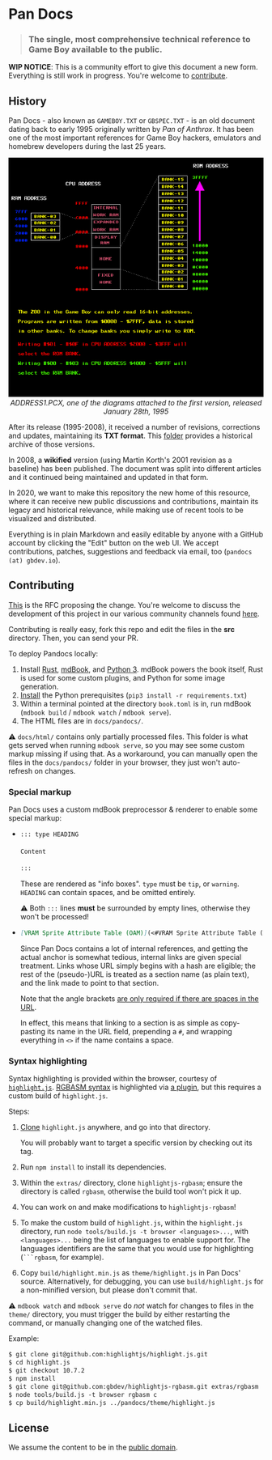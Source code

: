 # Pan Docs

> ### The single, most comprehensive technical reference to Game Boy available to the public.


**WIP NOTICE**: This is a community effort to give this document a new form. Everything is still work in progress. You're welcome to [contribute](#contributing).

## History

Pan Docs - also known as `GAMEBOY.TXT` or `GBSPEC.TXT` - is an old document dating back to early 1995 originally written by *Pan of Anthrox*. It has been one of the most important references for Game Boy hackers, emulators and homebrew developers during the last 25 years.

<p align="center">
<img src="historical/1995-Jan-28-ATX-GBI/ADDRESS1.png">
<br>
  <i>ADDRESS1.PCX, one of the diagrams attached to the first version, released January 28th, 1995</i>
</p>

After its release (1995-2008), it received a number of revisions, corrections and updates, maintaining its **TXT format**. This [folder](historical/) provides a historical archive of those versions.

In 2008, a **wikified** version (using Martin Korth's 2001 revision as a baseline) has been published. The document was split into different articles and it continued being maintained and updated in that form.

In 2020, we want to make this repository the new home of this resource, where it can receive new public discussions and contributions, maintain its legacy and historical relevance, while making use of recent tools to be visualized and distributed.

Everything is in plain Markdown and easily editable by anyone with a GitHub account by clicking the "Edit" button on the web UI. We accept contributions, patches, suggestions and feedback via email, too (`pandocs (at) gbdev.io`).

## Contributing 

[This](https://github.com/gbdev/awesome-gbdev/issues/153) is the RFC proposing the change. You're welcome to discuss the development of this project in our various community channels found [here](https://gbdev.io/chat.html).

Contributing is really easy, fork this repo and edit the files in the **src** directory. Then, you can send your PR.

To deploy Pandocs locally:

1. Install [Rust](https://www.rust-lang.org/tools/install), [mdBook](https://github.com/rust-lang/mdBook#readme), and [Python 3](https://www.python.org/downloads).
  mdBook powers the book itself, Rust is used for some custom plugins, and Python for some image generation.
2. [Install](https://packaging.python.org/tutorials/installing-packages/#requirements-files) the Python prerequisites (`pip3 install -r requirements.txt`)
3. Within a terminal pointed at the directory `book.toml` is in, run mdBook (`mdbook build` / `mdbook watch` / `mdbook serve`).
4. The HTML files are in `docs/pandocs/`.

  ⚠️ `docs/html/` contains only partially processed files.
  This folder is what gets served when running `mdbook serve`, so you may see some custom markup missing if using that.
  As a workaround, you can manually open the files in the `docs/pandocs/` folder in your browser, they just won't auto-refresh on changes.

### Special markup

Pan Docs uses a custom mdBook preprocessor & renderer to enable some special markup:

- ```markdown
  ::: type HEADING

  Content

  :::
  ```

  These are rendered as "info boxes".
  `type` must be `tip`, or `warning`.
  `HEADING` can contain spaces, and be omitted entirely.

  ⚠️ Both `:::` lines **must** be surrounded by empty lines, otherwise they won't be processed!

- ```markdown
  [VRAM Sprite Attribute Table (OAM)](<#VRAM Sprite Attribute Table (OAM)>)
  ```

  Since Pan Docs contains a lot of internal references, and getting the actual anchor is somewhat tedious, internal links are given special treatment.
  Links whose URL simply begins with a hash are eligible; the rest of the (pseudo-)URL is treated as a section name (as plain text), and the link made to point to that section.

  Note that the angle brackets [are only required if there are spaces in the URL](https://spec.commonmark.org/0.29/#example-485).

  In effect, this means that linking to a section is as simple as copy-pasting its name in the URL field, prepending a `#`, and wrapping everything in `<>` if the name contains a space.

### Syntax highlighting

Syntax highlighting is provided within the browser, courtesy of [`highlight.js`](https://github.com/highlightjs/highlight.js).
[RGBASM syntax](https://rgbds.gbdev.io/docs/rgbasm.5) is highlighted via [a plugin](https://github.com/gbdev/highlightjs-rgbasm), but this requires a custom build of `highlight.js`.

Steps:

1. [Clone](https://docs.github.com/en/github/getting-started-with-github/getting-started-with-git/about-remote-repositories) `highlight.js` anywhere, and go into that directory.

   You will probably want to target a specific version by checking out its tag.
2. Run `npm install` to install its dependencies.
3. Within the `extras/` directory, clone `highlightjs-rgbasm`; ensure the directory is called `rgbasm`, otherwise the build tool won't pick it up.
4. You can work on and make modifications to `highlightjs-rgbasm`!
5. To make the custom build of `highlight.js`, within the `highlight.js` directory, run `node tools/build.js -t browser <languages>...`, with `<languages>...` being the list of languages to enable support for.
  The languages identifiers are the same that you would use for highlighting (` ```rgbasm `, for example).
6. Copy `build/highlight.min.js` as `theme/highlight.js` in Pan Docs' source.
  Alternatively, for debugging, you can use `build/highlight.js` for a non-minified version, but please don't commit that.

  ⚠️ `mdbook watch` and `mdbook serve` do *not* watch for changes to files in the `theme/` directory, you must trigger the build by either restarting the command, or manually changing one of the watched files.

Example:

```console
$ git clone git@github.com:highlightjs/highlight.js.git
$ cd highlight.js
$ git checkout 10.7.2
$ npm install
$ git clone git@github.com:gbdev/highlightjs-rgbasm.git extras/rgbasm
$ node tools/build.js -t browser rgbasm c
$ cp build/highlight.min.js ../pandocs/theme/highlight.js
```

## License

We assume the content to be in the [public domain](LICENSE).
